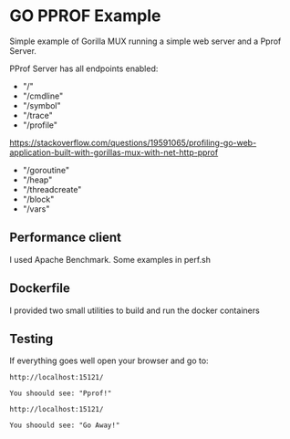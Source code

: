 # GO PPROF Example

Simple example of Gorilla MUX running a simple web server and a Pprof Server.

PProf Server has all endpoints enabled:

* "/"
* "/cmdline"
* "/symbol"
* "/trace"
* "/profile"

https://stackoverflow.com/questions/19591065/profiling-go-web-application-built-with-gorillas-mux-with-net-http-pprof
	
* "/goroutine"
* "/heap"
* "/threadcreate"
* "/block"
* "/vars"

## Performance client

I used Apache Benchmark. Some examples in perf.sh

## Dockerfile

I provided two small utilities to build and run the docker containers

## Testing

If everything goes well open your browser and go to:

```
http://localhost:15121/

You shoould see: "Pprof!"

http://localhost:15121/

You shoould see: "Go Away!"
```



